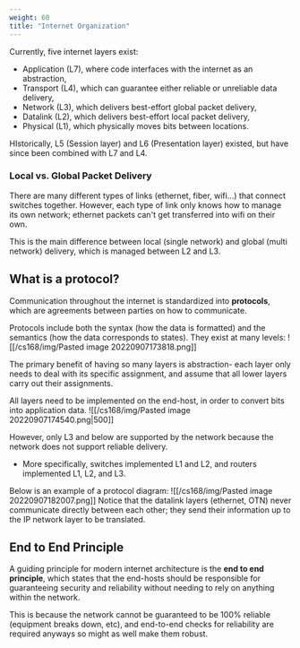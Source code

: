```yaml
---
weight: 60
title: "Internet Organization"
---
```



Currently, five internet layers exist:
 - Application (L7), where code interfaces with the internet as an abstraction,
 - Transport (L4), which can guarantee either reliable or unreliable data delivery,
 - Network (L3), which delivers best-effort global packet delivery,
 - Datalink (L2), which delivers best-effort local packet delivery,
 - Physical (L1), which physically moves bits between locations.

HIstorically, L5 (Session layer) and L6 (Presentation layer) existed, but have since been combined with L7 and L4.


### Local vs. Global Packet Delivery
There are many different types of links (ethernet, fiber, wifi...) that connect switches together. 
However, each type of link only knows how to manage its own network; ethernet packets can't get transferred into wifi on their own.

This is the main difference between local (single network) and global (multi network) delivery, which is managed between L2 and L3.


## What is a protocol?
Communication throughout the internet is standardized into **protocols**, which are agreements between parties on how to communicate.

Protocols include both the syntax (how the data is formatted) and the semantics (how the data corresponds to states). They exist at many levels:
![[/cs168/img/Pasted image 20220907173818.png]]

The primary benefit of having so many layers is abstraction- each layer only needs to deal with its specific assignment, and assume that all lower layers carry out their assignments.

All layers need to be implemented on the end-host, in order to convert bits into application data. 
![[/cs168/img/Pasted image 20220907174540.png|500]]

However, only L3 and below are supported by the network because the network does not support reliable delivery.
 - More specifically, switches implemented L1 and L2, and routers implemented L1, L2, and L3.

Below is an example of a protocol diagram:
![[/cs168/img/Pasted image 20220907182007.png]]
Notice that the datalink layers (ethernet, OTN) never communicate directly between each other; they send their information up to the IP network layer to be translated.

## End to End Principle
A guiding principle for modern internet architecture is the **end to end principle**, which states that the end-hosts should be responsible for guaranteeing security and reliability without needing to rely on anything within the network.

This is because the network cannot be guaranteed to be 100% reliable (equipment breaks down, etc), and end-to-end checks for reliability are required anyways so might as well make them robust.